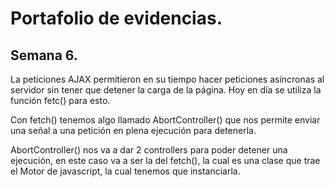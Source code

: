 # Portafolio de evidencias.

## Semana 6.

La peticiones AJAX permitieron en su tiempo hacer peticiones asíncronas al servidor sin tener que detener la carga de la página. Hoy en día se utiliza la función fetc() para esto.

Con fetch() tenemos algo llamado AbortController() que nos permite enviar una señal a una petición en plena ejecución para detenerla.

AbortController() nos va a dar 2 controllers para poder detener una ejecución, en este caso va a ser la del fetch(), la cual es una clase que trae el Motor de javascript, la cual tenemos que instanciarla.

